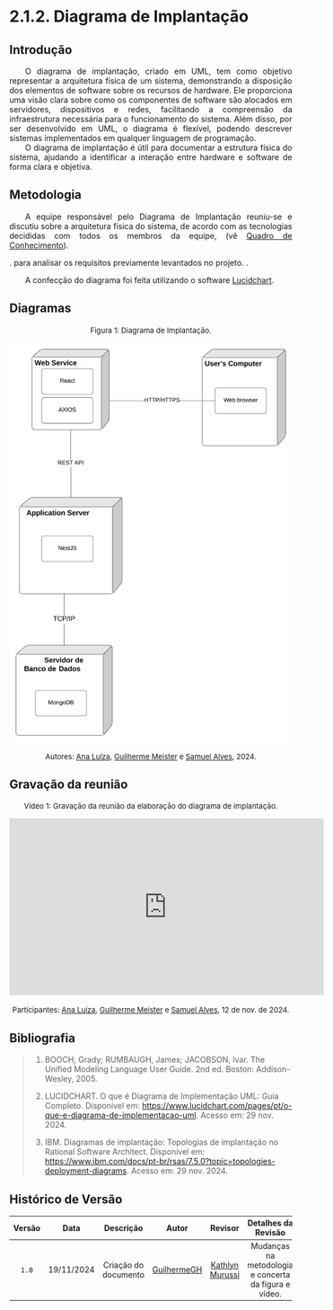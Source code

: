# 2.1.2. Diagrama de Implantação

## Introdução

<p align="justify"> &emsp;&emsp;O diagrama de implantação, criado em UML, tem como objetivo representar a arquitetura física de um sistema, demonstrando a disposição dos elementos de software sobre os recursos de hardware. Ele proporciona uma visão clara sobre como os componentes de software são alocados em servidores, dispositivos e redes, facilitando a compreensão da infraestrutura necessária para o funcionamento do sistema. Além disso, por ser desenvolvido em UML, o diagrama é flexível, podendo descrever sistemas implementados em qualquer linguagem de programação.<br>
&emsp;&emsp;O diagrama de implantação é útil para documentar a estrutura física do sistema, ajudando a identificar a interação entre hardware e software de forma clara e objetiva.</p>

## Metodologia

<p align="justify">&emsp;&emsp;A equipe responsável pelo Diagrama de Implantação reuniu-se e discutiu sobre a arquitetura física do sistema, de acordo com as tecnologias decididas com todos os membros da equipe, (vê <a href="https://unbarqdsw2024-2.github.io/2024.2_G5_Turismo_Entrega_02/#/Modelagem/2.5.1quadro-de-conhecimentos" target="blank">Quadro de Conhecimento</a>).</p>.
para analisar os requisitos previamente levantados no projeto. .</p>
<p align="justify">&emsp;&emsp;A confecção do diagrama foi feita utilizando o software <a href="https://www.lucidchart.com" target="blank">Lucidchart</a>.</p>

## Diagramas

<font size="2"><p style="text-align: center">Figura 1: Diagrama de Implantação.</p></font>


 
![Diagrama de Componentes](../assets/Diagrama-de-implantacao.svg)
 


<font size="2"><p style="text-align: center">Autores: [Ana Luíza](AnaGH), [Guilherme Meister](GuilhermeGH) e [Samuel Alves](SamuelGH), 2024.</p></font>

## Gravação da reunião

<font size="2"><p style="text-align: center">Vídeo 1: Gravação da reunião da elaboração do diagrama de implantação.</p></font>
<iframe width="560" height="315" 
  src="https://www.youtube.com/embed/FpoC4CNPS9c" 
  frameborder="0" 
  allow="accelerometer; autoplay; clipboard-write; encrypted-media; gyroscope; picture-in-picture" 
  allowfullscreen>
</iframe>

<font size="2"><p style="text-align: center">Participantes: [Ana Luíza](AnaGH), [Guilherme Meister](GuilhermeGH) e [Samuel Alves](SamuelGH), 12 de nov. de 2024. </p></font>

## Bibliografia

> 1. BOOCH, Grady; RUMBAUGH, James; JACOBSON, Ivar. The Unified Modeling Language User Guide. 2nd ed. Boston: Addison-Wesley, 2005.
>
> 2. LUCIDCHART. O que é Diagrama de Implementação UML: Guia Completo. Disponível em: https://www.lucidchart.com/pages/pt/o-que-e-diagrama-de-implementacao-uml. Acesso em: 29 nov. 2024.
>
> 3. IBM. Diagramas de implantação: Topologias de implantação no Rational Software Architect. Disponível em: https://www.ibm.com/docs/pt-br/rsas/7.5.0?topic=topologies-deployment-diagrams. Acesso em: 29 nov. 2024.

## Histórico de Versão

| Versão | Data | Descrição | Autor | Revisor | Detalhes da Revisão |
|:-:|:-:|:-:|:-:|:-:| :-: |
|`1.0`| 19/11/2024 | Criação do documento| [GuilhermeGH]| [Kathlyn Murussi](KathlynGH) | Mudanças na metodologia e concerta da figura e vídeo. |

[AnaGH]: https://github.com/analufernanndess
[CainaGH]: https://github.com/freitasc
[ClaudioGH]: https://github.com/claudiohsc
[EliasGH]: https://github.com/EliasOliver21
[GuilhermeGH]: https://github.com/gmeister18
[JoelGH]: https://github.com/JoelSRangel
[KathlynGH]: https://github.com/klmurussi
[PabloGH]: https://github.com/pabloheika
[PedroRH]: https://github.com/pedro-rodiguero
[PedroPGH]: https://github.com/Pedrin0030
[SamuelGH]: https://github.com/samuelalvess
[TalesGH]: https://github.com/TalesRG
